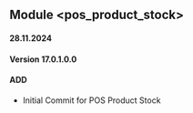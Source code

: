 ## Module <pos_product_stock>

#### 28.11.2024
#### Version 17.0.1.0.0
#### ADD
- Initial Commit for POS Product Stock

